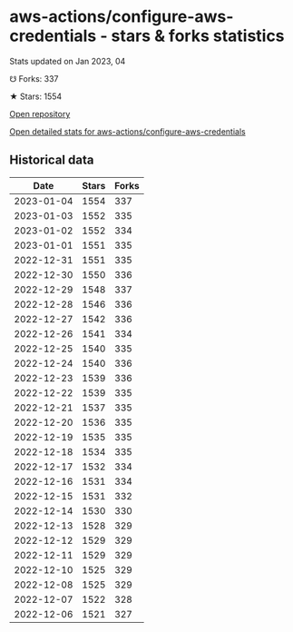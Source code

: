 # aws-actions/configure-aws-credentials - stars & forks statistics

Stats updated on Jan 2023, 04

☋ Forks: 337

★ Stars: 1554

[Open repository](https://github.com/aws-actions/configure-aws-credentials)

[Open detailed stats for aws-actions/configure-aws-credentials](https://reviewgithub.com/rep/aws-actions/configure-aws-credentials)

## Historical data
| Date | Stars | Forks |
|------|-------|-------|
| 2023-01-04 | 1554 | 337 | 
| 2023-01-03 | 1552 | 335 | 
| 2023-01-02 | 1552 | 334 | 
| 2023-01-01 | 1551 | 335 | 
| 2022-12-31 | 1551 | 335 | 
| 2022-12-30 | 1550 | 336 | 
| 2022-12-29 | 1548 | 337 | 
| 2022-12-28 | 1546 | 336 | 
| 2022-12-27 | 1542 | 336 | 
| 2022-12-26 | 1541 | 334 | 
| 2022-12-25 | 1540 | 335 | 
| 2022-12-24 | 1540 | 336 | 
| 2022-12-23 | 1539 | 336 | 
| 2022-12-22 | 1539 | 335 | 
| 2022-12-21 | 1537 | 335 | 
| 2022-12-20 | 1536 | 335 | 
| 2022-12-19 | 1535 | 335 | 
| 2022-12-18 | 1534 | 335 | 
| 2022-12-17 | 1532 | 334 | 
| 2022-12-16 | 1531 | 334 | 
| 2022-12-15 | 1531 | 332 | 
| 2022-12-14 | 1530 | 330 | 
| 2022-12-13 | 1528 | 329 | 
| 2022-12-12 | 1529 | 329 | 
| 2022-12-11 | 1529 | 329 | 
| 2022-12-10 | 1525 | 329 | 
| 2022-12-08 | 1525 | 329 | 
| 2022-12-07 | 1522 | 328 | 
| 2022-12-06 | 1521 | 327 | 

